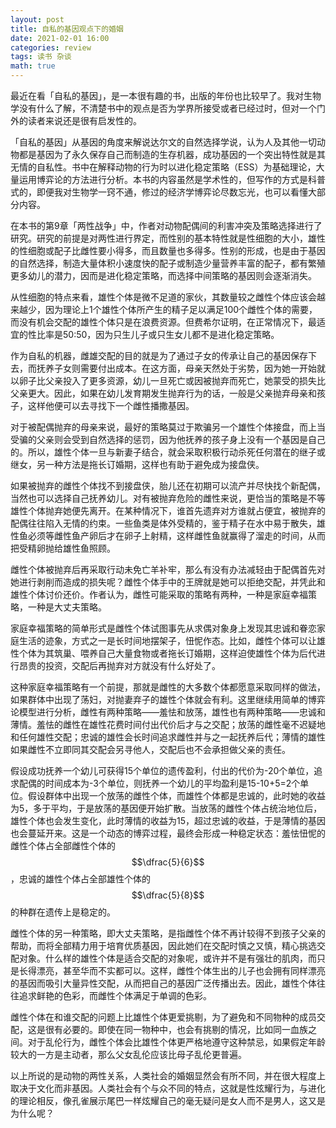 ```yaml
---
layout: post
title: 自私的基因观点下的婚姻
date: 2021-02-01 16:00
categories: review
tags: 读书 杂谈
math: true
---
```


最近在看「自私的基因」，是一本很有趣的书，出版的年份也比较早了。我对生物学没有什么了解，不清楚书中的观点是否为学界所接受或者已经过时，但对一个门外的读者来说还是很有启发性的。

「自私的基因」从基因的角度来解说达尔文的自然选择学说，认为人及其他一切动物都是基因为了永久保存自己而制造的生存机器，成功基因的一个突出特性就是其无情的自私性。书中在解释动物的行为时以进化稳定策略（ESS）为基础理论，大量运用博弈论的方法进行分析。本书的内容虽然是学术性的，但写作的方式是科普式的，即便我对生物学一窍不通，修过的经济学博弈论尽数忘光，也可以看懂大部分内容。

在本书的第9章「两性战争」中，作者对动物配偶间的利害冲突及策略选择进行了研究。研究的前提是对两性进行界定，而性别的基本特性就是性细胞的大小，雄性的性细胞或配子比雌性要小得多，而且数量也多得多。性别的形成，也是由于基因的自然选择，制造大量体积小速度快的配子或制造少量营养丰富的配子，都有繁殖更多幼儿的潜力，因而是进化稳定策略，而选择中间策略的基因则会逐渐消失。

从性细胞的特点来看，雄性个体是微不足道的家伙，其数量较之雌性个体应该会越来越少，因为理论上1个雄性个体所产生的精子足以满足100个雌性个体的需要，而没有机会交配的雄性个体只是在浪费资源。但费希尔证明，在正常情况下，最适宜的性比率是50:50，因为只生儿子或只生女儿都不是进化稳定策略。

作为自私的机器，雌雄交配的目的就是为了通过子女的传承让自己的基因保存下去，而抚养子女则需要付出成本。在这方面，母亲天然处于劣势，因为她一开始就以卵子比父亲投入了更多资源，幼儿一旦死亡或因被抛弃而死亡，她蒙受的损失比父亲更大。因此，如果在幼儿发育期发生抛弃行为的话，一般是父亲抛弃母亲和孩子，这样他便可以去寻找下一个雌性播撒基因。

对于被配偶抛弃的母亲来说，最好的策略莫过于欺骗另一个雄性个体接盘，而上当受骗的父亲则会受到自然选择的惩罚，因为他抚养的孩子身上没有一个基因是自己的。所以，雄性个体一旦与新妻子结合，就会采取积极行动杀死任何潜在的继子或继女，另一种方法是拖长订婚期，这样也有助于避免成为接盘侠。

如果被抛弃的雌性个体找不到接盘侠，胎儿还在初期可以流产并尽快找个新配偶，当然也可以选择自己抚养幼儿。对有被抛弃危险的雌性来说，更恰当的策略是不等雄性个体抛弃她便先离开。在某种情况下，谁首先遗弃对方谁就占便宜，被抛弃的配偶往往陷入无情的约束。一些鱼类是体外受精的，鉴于精子在水中易于散失，雄性鱼必须等雌性鱼产卵后才在卵子上射精，这样雌性鱼就赢得了溜走的时间，从而把受精卵抛给雄性鱼照顾。

雌性个体被抛弃后再采取行动未免亡羊补牢，那么有没有办法减轻由于配偶首先对她进行剥削而造成的损失呢？雌性个体手中的王牌就是她可以拒绝交配，并凭此和雄性个体讨价还价。作者认为，雌性可能采取的策略有两种，一种是家庭幸福策略，一种是大丈夫策略。

家庭幸福策略的简单形式是雌性个体试图事先从求偶对象身上发现其忠诚和眷恋家庭生活的迹象，方式之一是长时间地摆架子，忸怩作态。比如，雌性个体可以让雄性个体为其筑巢、喂养自己大量食物或者拖长订婚期，这样迫使雄性个体为后代进行昂贵的投资，交配后再抛弃对方就没有什么好处了。

这种家庭幸福策略有一个前提，那就是雌性的大多数个体都愿意采取同样的做法，如果群体中出现了荡妇，对抛妻弃子的雄性个体就会有利。这里继续用简单的博弈论模型进行分析，雌性有两种策略——羞怯和放荡，雄性也有两种策略——忠诚和薄情。羞怯的雌性在雄性花费时间付出代价后才与之交配；放荡的雌性毫不迟疑地和任何雄性交配；忠诚的雄性会长时间追求雌性并与之一起抚养后代；薄情的雄性如果雌性不立即同其交配会另寻他人，交配后也不会承担做父亲的责任。

假设成功抚养一个幼儿可获得15个单位的遗传盈利，付出的代价为-20个单位，追求配偶的时间成本为-3个单位，则抚养一个幼儿的平均盈利是15-10+5=2个单位。假设群体中出现一个放荡的雌性个体，而雄性个体都是忠诚的，此时她的收益为5，多于平均，于是放荡的基因便开始扩散。当放荡的雌性个体占统治地位后，雄性个体也会发生变化，此时薄情的收益为15，超过忠诚的收益，于是薄情的基因也会蔓延开来。这是一个动态的博弈过程，最终会形成一种稳定状态：羞怯忸怩的雌性个体占全部雌性个体的$$\dfrac{5}{6}$$，忠诚的雄性个体占全部雄性个体的$$\dfrac{5}{8}$$的种群在遗传上是稳定的。

雌性个体的另一种策略，即大丈夫策略，是指雌性个体不再计较得不到孩子父亲的帮助，而将全部精力用于培育优质基因，因此她们在交配时慎之又慎，精心挑选交配对象。什么样的雄性个体是适合交配的对象呢，或许并不是有强壮的肌肉，而只是长得漂亮，甚至华而不实都可以。这样，雌性个体生出的儿子也会拥有同样漂亮的基因而吸引大量异性交配，从而把自己的基因广泛传播出去。因此，雄性个体往往追求鲜艳的色彩，而雌性个体满足于单调的色彩。

雌性个体在和谁交配的问题上比雄性个体更爱挑剔，为了避免和不同物种的成员交配，这是很有必要的。即使在同一物种中，也会有挑剔的情况，比如同一血族之间。对于乱伦行为，雌性个体会比雄性个体更严格地遵守这种禁忌，如果假定年龄较大的一方是主动者，那么父女乱伦应该比母子乱伦更普遍。

以上所说的是动物的两性关系，人类社会的婚姻显然会有所不同，并在很大程度上取决于文化而非基因。人类社会有个与众不同的特点，这就是性炫耀行为，与进化的理论相反，像孔雀展示尾巴一样炫耀自己的毫无疑问是女人而不是男人，这又是为什么呢？